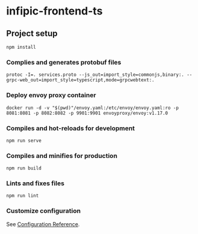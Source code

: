 # infipic-frontend-ts

## Project setup
```
npm install
```

### Complies and generates protobuf files
```
protoc -I=. services.proto --js_out=import_style=commonjs,binary:. --grpc-web_out=import_style=typescript,mode=grpcwebtext:.
```
### Deploy envoy proxy container
```
docker run -d -v "$(pwd)"/envoy.yaml:/etc/envoy/envoy.yaml:ro -p 8081:8081 -p 8082:8082 -p 9901:9901 envoyproxy/envoy:v1.17.0
```

### Compiles and hot-reloads for development
```
npm run serve
```

### Compiles and minifies for production
```
npm run build
```

### Lints and fixes files
```
npm run lint
```

### Customize configuration
See [Configuration Reference](https://cli.vuejs.org/config/).

